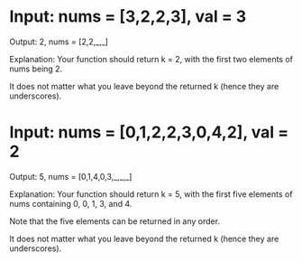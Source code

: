 # Input: nums = [3,2,2,3], val = 3
<p> Output: 2, nums = [2,2,_,_] </p> 
<p> Explanation: Your function should return k = 2, with the first two elements of nums being 2. </p>
<p> It does not matter what you leave beyond the returned k (hence they are underscores).</p>


# Input: nums = [0,1,2,2,3,0,4,2], val = 2
<p> Output: 5, nums = [0,1,4,0,3,_,_,_] </p>
<p> Explanation: Your function should return k = 5, with the first five elements of nums containing 0, 0, 1, 3, and 4. </p>
<p> Note that the five elements can be returned in any order. </p>
<p> It does not matter what you leave beyond the returned k (hence they are underscores). </p>
